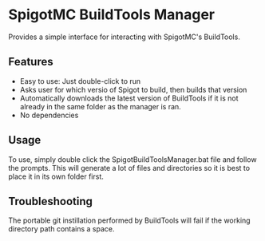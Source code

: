 # SpigotMC BuildTools Manager
Provides a simple interface for interacting with SpigotMC's BuildTools.

## Features
* Easy to use: Just double-click to run
* Asks user for which versio of Spigot to build, then builds that version
* Automatically downloads the latest version of BuildTools if it is not already in the same folder as the manager is ran.
* No dependencies

## Usage
To use, simply double click the SpigotBuildToolsManager.bat file and follow the prompts. This will generate a lot of files and directories so it is best to place it in its own folder first.

## Troubleshooting
The portable git instillation performed by BuildTools will fail if the working directory path contains a space.
